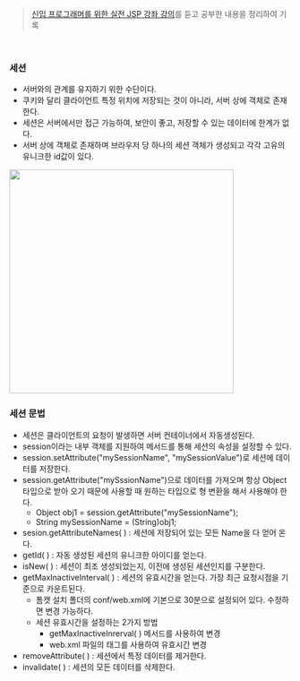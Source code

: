 > [신입 프로그래머를 위한 실전 JSP 강좌 강의](https://www.inflearn.com/course/%EC%8B%A4%EC%A0%84-jsp-%EA%B0%95%EC%A2%8C/dashboard)를 듣고 공부한 내용을 정리하여 기록

<br>

### 세션
- 서버와의 관계를 유지하기 위한 수단이다.
- 쿠키와 달리 클라이언트 특정 위치에 저장되는 것이 아니라, 서버 상에 객체로 존재한다.
- 세션은 서버에서만 접근 가능하여, 보안이 좋고, 저장할 수 있는 데이터에 한계가 없다.
- 서버 상에 객체로 존재하며 브라우저 당 하나의 세션 객체가 생성되고 각각 고유의 유니크한 id값이 있다.
<img src = "https://github.com/qlalzl9/TIL/blob/master/Servlet_JSP/img/Session_1.png" width="400px">
<br>

### 세션 문법
- 세션은 클라이언트의 요청이 발생하면 서버 컨테이너에서 자동생성된다.
- session이라는 내부 객체를 지원하여 메서드를 통해 세션의 속성을 설정할 수 있다.
- session.setAttribute("mySessionName", "mySessionValue")로 세션에 데이터를 저장한다.
- session.getAttribute("mySssionName")으로 데이터를 가져오며 항상 Object 타입으로 받아 오기 때문에 사용할 때 원하는 타입으로 형 변환을 해서 사용해야 한다.
	* Object obj1 = session.getAttribute("mySessionName");
	* String mySessionName = (String)obj1;
- sesion.getAttributeNames( ) : 세션에 저장되어 있는 모든 Name을 다 얻어 온다.
- getId( ) : 자동 생성된 세션의 유니크한 아이디를 얻는다.
- isNew( ) : 세션이 최조 생성되었는지, 이전에 생성된 세션인지를 구분한다.
- getMaxInactiveInterval( ) : 세션의 유효시간을 얻는다. 가장 최근 요청시점을 기준으로 카운트된다.
	* 톰캣 설치 폴더의 conf/web.xml에 기본으로 30분으로 설정되어 있다. 수정하면 변경 가능하다.
	* 세션 유효시간을 설정하는 2가지 방법
		- getMaxInactiveInrerval( ) 메서드를 사용하여 변경
		- web.xml 파일의 <session-config> 태그를 사용하여 유효시간 변경
- removeAttribute( ) : 세션에서 특정 데이터를 제거한다.
- invalidate( ) : 세션의 모든 데이터를 삭제한다.
